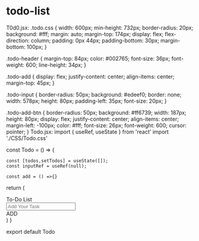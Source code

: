 # todo-list
T0d0.jsx:
.todo.css {
    width: 600px;
    min-height: 732px;
    border-radius: 20px;
    background: #fff;
    margin: auto;
    margin-top: 174px;
    display: flex;
    flex-direction: column;
    padding: 0px 44px;
    padding-bottom: 30px;
    margin-bottom: 100px;
}

.todo-header {
    margin-top: 84px;
    color: #002765;
    font-size: 36px;
    font-weight: 600;
    line-height: 34px;
}

.todo-add {
    display: flex;
    justify-content: center;
    align-items: center;
    margin-top: 45px;
}

.todo-input {
    border-radius: 50px;
    background: #edeef0;
    border: none;
    width: 578px;
    height: 80px;
    padding-left: 35px;
    font-size: 20px;
}

.todo-add-btn {
    border-radius: 50px;
    background: #ff6739;
    width: 187px;
    height: 80px;
    display: flex;
    justify-content: center;
    align-items: center;
    margin-left: -100px;
    color: #fff;
    font-size: 26px;
    font-weight: 600;
    cursor: pointer;
}
Todo.jsx:
import { useRef, useState } from 'react'
import './CSS/Todo.css'

const Todo = () => {

    const [todos,setTodos] = useState([]);
    const inputRef = useRef(null);

    const add = () =>{}
  return (
    <div className='todo'>
        <div className="todo-header">To-Do List</div>
        <div className="todo-add">
            <input ref={inputRef} type="text" placeholder='Add Your Task' className='todo-input'/>
            <div className="todo-add-btn">ADD</div>
        </div>
        <div className="todo-list"></div>
    </div>
  )
}

export default Todo
